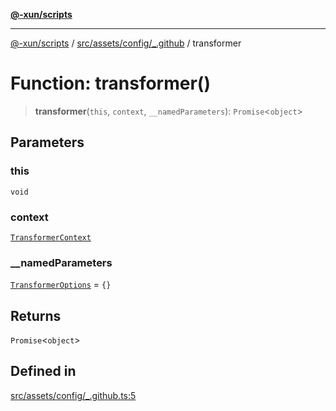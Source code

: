[**@-xun/scripts**](../../../../../README.md)

***

[@-xun/scripts](../../../../../README.md) / [src/assets/config/\_.github](../README.md) / transformer

# Function: transformer()

> **transformer**(`this`, `context`, `__namedParameters`): `Promise`\<`object`\>

## Parameters

### this

`void`

### context

[`TransformerContext`](../../../type-aliases/TransformerContext.md)

### \_\_namedParameters

[`TransformerOptions`](../../../type-aliases/TransformerOptions.md) = `{}`

## Returns

`Promise`\<`object`\>

## Defined in

[src/assets/config/\_.github.ts:5](https://github.com/Xunnamius/xscripts/blob/395ccb9751d5eb5067af3fe099bacae7d9b7a116/src/assets/config/_.github.ts#L5)
